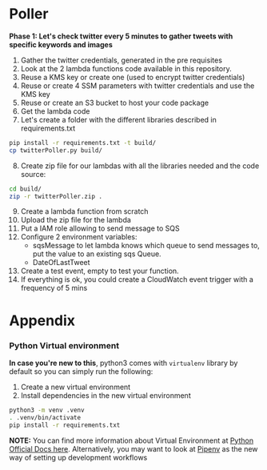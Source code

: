 # Poller

**Phase 1: Let's check twitter every 5 minutes to gather tweets with specific keywords and images**
1. Gather the twitter credentials, generated in the pre requisites
2. Look at the 2 lambda functions code available in this repository.
3. Reuse a KMS key or create one (used to encrypt twitter credentials)
4. Reuse or create 4 SSM parameters with twitter credentials and use the KMS key
5. Reuse or create an S3 bucket to host your code package
6. Get the lambda code
7. Let's create a folder with the different libraries described in requirements.txt
```bash
pip install -r requirements.txt -t build/
cp twitterPoller.py build/
```
8. Create zip file for our lambdas with all the libraries needed and the code source:
```bash
cd build/
zip -r twitterPoller.zip .
```
9. Create a lambda function from scratch
10. Upload the zip file for the lambda
11. Put a IAM role allowing to send message to SQS
12. Configure 2 environment variables: 
    - sqsMessage to let lambda knows which queue to send messages to, put the value to an existing sqs Queue.
    - DateOfLastTweet
13. Create a test event, empty to test your function.
14. If everything is ok, you could create a CloudWatch event trigger with a frequency of 5 mins

# Appendix

### Python Virtual environment
**In case you're new to this**, python3 comes with `virtualenv` library by default so you can simply run the following:

1. Create a new virtual environment
2. Install dependencies in the new virtual environment

```bash
python3 -m venv .venv
. .venv/bin/activate
pip install -r requirements.txt
```


**NOTE:** You can find more information about Virtual Environment at [Python Official Docs here](https://docs.python.org/3/tutorial/venv.html). Alternatively, you may want to look at [Pipenv](https://github.com/pypa/pipenv) as the new way of setting up development workflows
